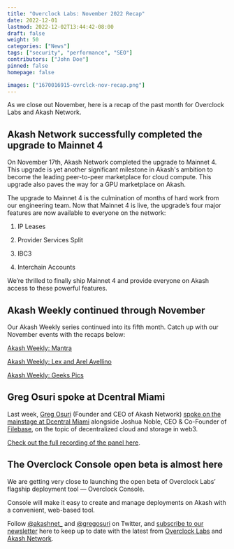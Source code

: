 ```yaml
---
title: "Overclock Labs: November 2022 Recap"
date: 2022-12-01
lastmod: 2022-12-02T13:44:42-08:00
draft: false
weight: 50
categories: ["News"]
tags: ["security", "performance", "SEO"]
contributors: ["John Doe"]
pinned: false
homepage: false

images: ["1670016915-ovrclck-nov-recap.png"]
---
```

As we close out November, here is a recap of the past month for Overclock Labs and Akash Network.

Akash Network successfully completed the upgrade to Mainnet 4
-------------------------------------------------------------

On November 17th, Akash Network completed the upgrade to Mainnet 4. This upgrade is yet another significant milestone in Akash's ambition to become the leading peer-to-peer marketplace for cloud compute. This upgrade also paves the way for a GPU marketplace on Akash.

The upgrade to Mainnet 4 is the culmination of months of hard work from our engineering team. Now that Mainnet 4 is live, the upgrade’s four major features are now available to everyone on the network:

1.  IP Leases
    
2.  Provider Services Split
    
3.  IBC3
    
4.  Interchain Accounts
    

We’re thrilled to finally ship Mainnet 4 and provide everyone on Akash access to these powerful features.

Akash Weekly continued through November
---------------------------------------

Our Akash Weekly series continued into its fifth month. Catch up with our November events with the recaps below:

[Akash Weekly: Mantra](https://akashnetwork.substack.com/p/akash-weekly-mantra)

[Akash Weekly: Lex and Arel Avellino](https://akashnetwork.substack.com/p/akash-weekly-lex-and-arel-avellino)

[Akash Weekly: Geeks Pics](https://akashnetwork.substack.com/p/akash-weekly-geeks-pics) 

Greg Osuri spoke at Dcentral Miami
----------------------------------

Last week, [Greg Osuri](https://twitter.com/gregosuri) (Founder and CEO of Akash Network) [spoke on the mainstage at Dcentral Miami](https://twitter.com/akashnet_/status/1597282620056154113?s=20&t=fNgL56soQr0KRPVOgkO_gwhttps://twitter.com/akashnet_/status/1597282620056154113?s=20&t=fNgL56soQr0KRPVOgkO_gw) alongside Joshua Noble, CEO & Co-Founder of [Filebase](https://filebase.com/), on the topic of decentralized cloud and storage in web3.

[Check out the full recording of the panel here](https://www.youtube.com/watch?v=uGlflVLgYjI).

The Overclock Console open beta is almost here
----------------------------------------------

We are getting very close to launching the open beta of Overclock Labs’ flagship deployment tool — Overclock Console.

Console will make it easy to create and manage deployments on Akash with a convenient, web-based tool. 

Follow [@akashnet\_](https://twitter.com/akashnet_) and [@gregosuri](https://twitter.com/gregosuri) on Twitter, and [subscribe to our newsletter](https://akashnetwork.substack.com/) here to keep up to date with the latest from [Overclock Labs](https://ovrclk.com) and [Akash Network](https://akash.network).